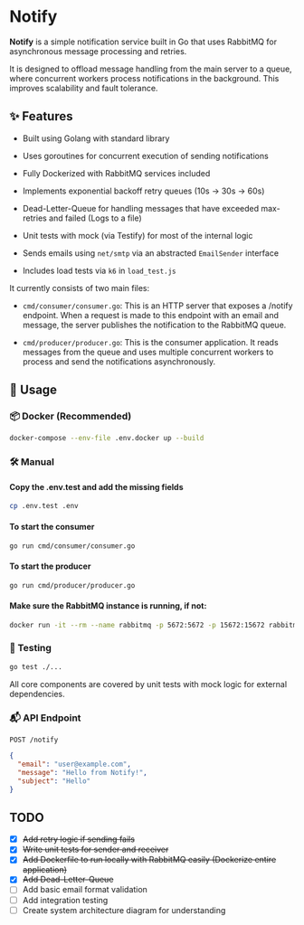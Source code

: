 # Notify

**Notify** is a simple notification service built in Go that uses RabbitMQ for asynchronous message processing and retries.

It is designed to offload message handling from the main server to a queue, where concurrent workers process notifications in the background. This improves scalability and fault tolerance.

## ✨ Features

* Built using Golang with standard library

* Uses goroutines for concurrent execution of sending notifications

* Fully Dockerized with RabbitMQ services included

* Implements exponential backoff retry queues (10s → 30s → 60s)

* Dead-Letter-Queue for handling messages that have exceeded max-retries and failed (Logs to a file)

* Unit tests with mock (via Testify) for most of the internal logic

* Sends emails using `net/smtp` via an abstracted `EmailSender` interface

* Includes load tests via `k6` in `load_test.js`

It currently consists of two main files:

* `cmd/consumer/consumer.go`: This is an HTTP server that exposes a /notify endpoint.
When a request is made to this endpoint with an email and message, the server publishes the notification to the RabbitMQ queue.

* `cmd/producer/producer.go`: This is the consumer application.
It reads messages from the queue and uses multiple concurrent workers to process and send the notifications asynchronously.

## 🚀 Usage

### 📦 Docker (Recommended)

```bash
docker-compose --env-file .env.docker up --build
```

### 🛠️ Manual

#### Copy the .env.test and add the missing fields
```bash
cp .env.test .env
```

#### To start the consumer
```bash
go run cmd/consumer/consumer.go
```

#### To start the producer
```bash
go run cmd/producer/producer.go
```

#### Make sure the RabbitMQ instance is running, if not:
```bash
docker run -it --rm --name rabbitmq -p 5672:5672 -p 15672:15672 rabbitmq:4-management
```
### 🧪 Testing
```bash
go test ./...
```
All core components are covered by unit tests with mock logic for external dependencies.

### 📬 API Endpoint
`POST /notify`

```json
{
  "email": "user@example.com",
  "message": "Hello from Notify!",
  "subject": "Hello"
}
```

## TODO
- [x] ~~Add retry logic if sending fails~~
- [x] ~~Write unit tests for sender and receiver~~
- [x] ~~Add Dockerfile to run locally with RabbitMQ easily (Dockerize entire application)~~
- [x] ~~Add Dead-Letter-Queue~~
- [ ] Add basic email format validation
- [ ] Add integration testing
- [ ] Create system architecture diagram for understanding
